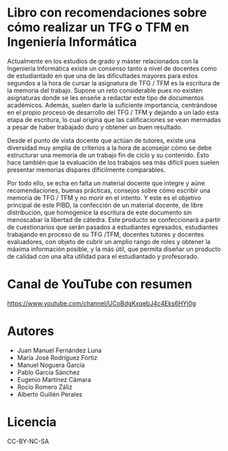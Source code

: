 # Libro con recomendaciones sobre cómo realizar un TFG o TFM en Ingeniería Informática
  Actualmente en los estudios de grado y máster relacionados con la Ingeniería Informática existe un consenso tanto a nivel de docentes como de estudiantado en que una de las dificultades mayores para  estos segundos a la hora de cursar la asignatura de TFG / TFM es la escritura de la memoria del trabajo. Supone un reto considerable pues no existen asignaturas donde se les enseñe a redactar este tipo de documentos académicos. Además, suelen darle la suficiente importancia, centrándose en el propio proceso de desarrollo del TFG / TFM y dejando a un lado esta etapa de escritura, lo cual origina que las calificaciones se vean mermadas a pesar de haber trabajado duro y obtener un buen resultado.

Desde el punto de vista docente que actúan de tutores, existe una diversidad muy amplia de criterios a la hora de aconsejar cómo se debe estructurar una memoria de un trabajo fin de ciclo y su contenido. Esto hace también que la evaluación de los trabajos sea más difícil pues suelen presentar memorias dispares difícilmente comparables. 

Por todo ello, se echa en falta un material docente que integre y aúne recomendaciones, buenas prácticas, consejos sobre cómo escribir una memoria de TFG / TFM y no morir en el intento. Y este es el objetivo principal de este PIBD, la confección de un material docente, de libre distribución, que homogenice la escritura de este documento sin menoscabar la libertad de cátedra. Este producto se confeccionará a partir de cuestionarios que serán pasados a estudiantes egresados, estudiantes trabajando en proceso de su TFG /TFM, docentes tutores y docentes evaluadores, con objeto de cubrir un amplio rango de roles y obtener la máxima información posible, y la más útil, que permita diseñar un producto de calidad con una alta utilidad para el estudiantado y profesorado.

# Canal de YouTube con resumen

https://www.youtube.com/channel/UCoBdgKxqebJ4c4Eks6HYj0g

# Autores

- Juan Manuel Fernández Luna
- María José Rodríguez Fórtiz
- Manuel Noguera García
- Pablo García Sánchez
- Eugenio Martínez Cámara
- Rocío Romero Záliz
- Alberto Guillén Perales


# Licencia

CC-BY-NC-SA
